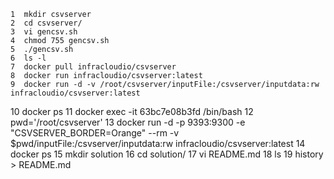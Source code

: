     1  mkdir csvserver
    2  cd csvserver/
    3  vi gencsv.sh
    4  chmod 755 gencsv.sh 
    5  ./gencsv.sh 
    6  ls -l
    7  docker pull infracloudio/csvserver
    8  docker run infracloudio/csvserver:latest
    9  docker run -d -v /root/csvserver/inputFile:/csvserver/inputdata:rw infracloudio/csvserver:latest
   10  docker ps
   11  docker exec -it 63bc7e08b3fd /bin/bash
   12  pwd='/root/csvserver'
   13  docker run -d -p 9393:9300 -e "CSVSERVER_BORDER=Orange" --rm -v $pwd/inputFile:/csvserver/inputdata:rw infracloudio/csvserver:latest
   14  docker ps
   15  mkdir solution
   16  cd solution/
   17  vi README.md
   18  ls 
   19  history > README.md
